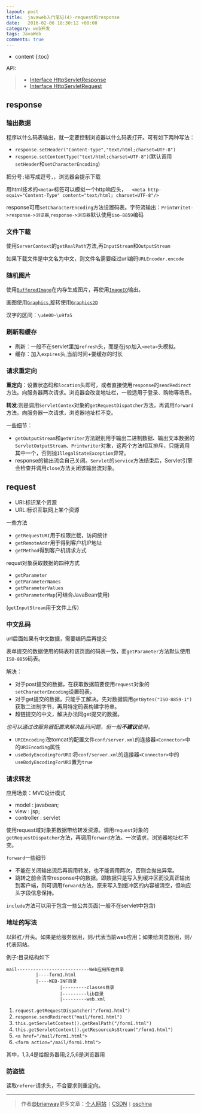 ```yaml
---
layout: post
title:  javaweb入门笔记(4)-request和response
date:   2016-02-06 18:30:12 +08:00
category: web开发
tags: JavaWeb
comments: true
---
```


* content
{:toc}

API:

>* [Interface HttpServletResponse](https://tomcat.apache.org/tomcat-8.0-doc/servletapi/index.html?javax/servlet/http/HttpServletResponse.html)
>* [Interface HttpServletRequest](https://tomcat.apache.org/tomcat-8.0-doc/servletapi/index.html?javax/servlet/http/HttpServletRequest.html)




## response

### 输出数据

程序以什么码表输出，就一定要控制浏览器以什么码表打开。可有如下两种写法：

- `response.setHeader("Content-type","text/html;charset=UTF-8")`
- `response.setContentType("text/html;charset=UTF-8")`(默认调用`setHeader`和`setCharacterEncoding`)

把分号`;`错写成逗号`,`，浏览器会提示下载

用html技术的`<meta>`标签可以模拟一个http响应头，`  <meta http-equiv="Content-Type" content="text/html; charset=UTF-8"/>`

response可用`setCharacterEncoding`方法设置码表。字符流输出：`PrintWritet->response->浏览器`,`response->浏览器`默认使用`iso-8859`编码

### 文件下载

使用`ServerContext`的`getRealPath`方法,再`InputStream`和`OutputStream`

如果下载文件是中文名为中文，则文件名需要经过url编码`URLEncoder.encode`


### 随机图片

使用[`BufferedImage`](https://docs.oracle.com/javase/8/docs/api/index.html?java/awt/image/BufferedImage.html)在内存生成图片，再使用[`ImageIO`](https://docs.oracle.com/javase/8/docs/api/index.html?javax/imageio/ImageIO.html)输出。

画图使用[`Graphics`](https://docs.oracle.com/javase/8/docs/api/index.html?java/awt/Graphics.html),旋转使用[`Graphics2D`](https://docs.oracle.com/javase/8/docs/api/index.html?java/awt/Graphics2D.html)

汉字的区间：`\u4e00`-`\u9fa5`

### 刷新和缓存

- 刷新：一般不在servlet里加`refresh`头，而是在jsp加入`<meta>`头模拟。
- 缓存：加入`expires`头,当前时间+要缓存的时长

### 请求重定向

**重定向**：设置状态码和`location`头即可，或者直接使用`response`的`sendRedirect`方法。向服务器两次请求。浏览器会改变地址栏，一般适用于登录、购物等场景。

**转发**:则是调用`ServletContex`对象的`getRequestDispatcher`方法，再调用`forward`方法。向服务器一次请求，浏览器地址栏不变。

一些细节：

- `getOutputStream`和`getWriter`方法跟别用于输出二进制数据、输出文本数据的`ServletOutputStream`、`Printwriter`对象，这两个方法相互排斥，只能调用其中一个，否则抛`IllegalStateException`异常。
- response的输出流会自己关闭。`Servlet`的`service`方法结束后，Servlet引擎会检查并调用`close`方法关闭该输出流对象。


## request

- URI:标识某个资源
- URL:标识互联网上某个资源

一些方法

- `getRequestURI`用于权限拦截，访问统计
- `getRemoteAddr`用于得到客户机IP地址
- `getMethod`得到客户机请求方式

requst对象获取数据的四种方式

- `getParameter`
- `getParameterNames`
- `getParameterValues`
- `getParameterMap`(可结合JavaBean使用)

(`getInputStream`用于文件上传)


### 中文乱码
url后面如果有中文数据，需要编码后再提交

表单提交的数据使用的码表和该页面的码表一致，而`getParameter`方法默认使用`ISO-8859`码表。

解决：

- 对于post提交的数据，在获取数据前要使用`request`对象的`setCharacterEncoding`设置码表。
- 对于get提交的数据，只能手工解决。先对数据调用`getBytes("ISO-8859-1")`获取二进制字节，再用特定码表构建字符串。
- 超链提交的中文，解决办法同get提交的数据。

*也可以通过改服务器配置来解决乱码问题，但一般**不建议**使用。*

- `URIEncoding`:改tomcat的配置文件`conf/server.xml`的连接器`<Connector>`中的`URIEncoding`属性
- `useBodyEncodingForURI`:将`conf/server.xml`的连接器`<Connector>`中的`useBodyEncodingForURI`置为`true`

### 请求转发

应用场景：MVC设计模式

- model : javabean;
- view : jsp;
- controller : servlet

使用request域对象把数据带给转发资源。调用`request`对象的`getRequestDispatcher`方法，再调用`forward`方法。一次请求，浏览器地址栏不变。

`forward`一些细节

- 不能在关闭输出流后再调用转发，也不能调用两次，否则会抛出异常。
- 跳转之前会清空response中的数据。即数据只是写入到缓冲区而没真正输出到客户端，则可调用`forward`方法，原来写入到缓冲区的内容被清空，但响应头字段信息保持。

`include`方法可以用于包含一些公共页面(一般不在servlet中包含)

### 地址的写法

以斜杠`/`开头。如果是给服务器用，则`/`代表当前web应用；如果给浏览器用，则`/`代表网站。

例子:目录结构如下

```
mail---------------------------Web应用所在目录
           |----form1.html
           |----WEB-INF目录
                    |---------classes目录
                    |---------lib目录
                    |---------web.xml
```

1. `request.getRequestDispatcher("/form1.html")`
2. `response.sendRedirect("mail/form1.html")`
3. `this.getServletContext().getRealPath("/form1.html")`
4. `this.getServletContext().getResourceAsStream("/form1.html")`
5. `<a href="/mail/form1.html">`
6. `<form action="/mail/form1.html">`

其中，1,3,4是给服务器用;2,5,6是浏览器用

### 防盗链

读取`referer`请求头，不合要求则重定向。


----

> 作者[@brianway](http://brianway.github.io/)更多文章：[个人网站](http://brianway.github.io/) `|` [CSDN](http://blog.csdn.net/h3243212/) `|` [oschina](http://my.oschina.net/brianway)
